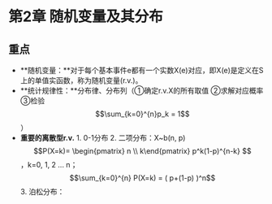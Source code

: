 # 第2章 随机变量及其分布

## 重点

* **随机变量：**对于每个基本事件e都有一个实数X\(e\)对应，即X\(e\)是定义在S上的单值实函数，称为随机变量\(r.v.\)。
* **统计规律性：**分布律、分布列（①确定r.v.X的所有取值 ②求解对应概率 ③检验 $$\sum_{k=0}^{n}p_k = 1$$ ）
* **重要的离散型r.v.** 1. 0-1分布 2. 二项分布：X~b\(n, p\)   $$P(X=k)=  \begin{pmatrix} n \\ k\end{pmatrix} p^k(1-p)^{n-k} $$ ，k=0, 1, 2 ... n； $$\sum_{k=0}^{n} P(X=k) = ( p+(1-p) )^n$$  3. 泊松分布：





